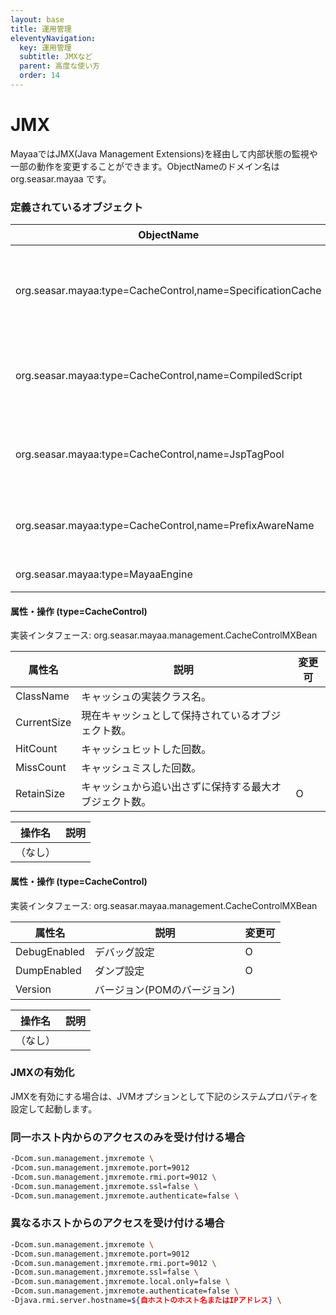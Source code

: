 ```yaml
---
layout: base
title: 運用管理
eleventyNavigation:
  key: 運用管理
  subtitle: JMXなど
  parent: 高度な使い方
  order: 14
---
```

# JMX

MayaaではJMX(Java Management Extensions)を経由して内部状態の監視や一部の動作を変更することができます。ObjectNameのドメイン名は org.seasar.mayaa です。

### 定義されているオブジェクト

| ObjectName                                                 | 説明 |
|------------------------------------------------------------|-----|
| org.seasar.mayaa:type=CacheControl,name=SpecificationCache | Page および Template のビルド結果のキャッシュ |
| org.seasar.mayaa:type=CacheControl,name=CompiledScript     | スクリプトのコンパイル結果のキャッシュ |
| org.seasar.mayaa:type=CacheControl,name=JspTagPool         | JSPタグライブラリのインスタンスプール |
| org.seasar.mayaa:type=CacheControl,name=PrefixAwareName    | 名前空間付きの属性名のキャッシュ |
| org.seasar.mayaa:type=MayaaEngine                          | Mayaa全体の挙動 |

#### 属性・操作 (type=CacheControl)

実装インタフェース: org.seasar.mayaa.management.CacheControlMXBean

| 属性名       | 説明                                         |  変更可  |
|-------------|----------------------------------------------|---------|
| ClassName   | キャッシュの実装クラス名。                        |   |
| CurrentSize | 現在キャッシュとして保持されているオブジェクト数。    |   |
| HitCount    | キャッシュヒットした回数。                        |   |
| MissCount   | キャッシュミスした回数。                          |   |
| RetainSize  | キャッシュから追い出さずに保持する最大オブジェクト数。 | O |

| 操作名       | 説明                                         |
|-------------|----------------------------------------------|
| （なし）     | |

#### 属性・操作 (type=CacheControl)

実装インタフェース: org.seasar.mayaa.management.CacheControlMXBean

| 属性名         | 説明                              |  変更可  |
|---------------|-----------------------------------|--------|
| DebugEnabled  | デバッグ設定                        |  O     |
| DumpEnabled   | ダンプ設定                          |  O     |
| Version       | バージョン(POMのバージョン)           |        |

| 操作名       | 説明                                         |
|-------------|----------------------------------------------|
| （なし）     | |

### JMXの有効化

JMXを有効にする場合は、JVMオプションとして下記のシステムプロパティを設定して起動します。

### 同一ホスト内からのアクセスのみを受け付ける場合
```sh
-Dcom.sun.management.jmxremote \
-Dcom.sun.management.jmxremote.port=9012
-Dcom.sun.management.jmxremote.rmi.port=9012 \
-Dcom.sun.management.jmxremote.ssl=false \
-Dcom.sun.management.jmxremote.authenticate=false \
```

### 異なるホストからのアクセスを受け付ける場合
```sh
-Dcom.sun.management.jmxremote \
-Dcom.sun.management.jmxremote.port=9012
-Dcom.sun.management.jmxremote.rmi.port=9012 \
-Dcom.sun.management.jmxremote.ssl=false \
-Dcom.sun.management.jmxremote.local.only=false \
-Dcom.sun.management.jmxremote.authenticate=false \
-Djava.rmi.server.hostname=${自ホストのホスト名またはIPアドレス} \
```
